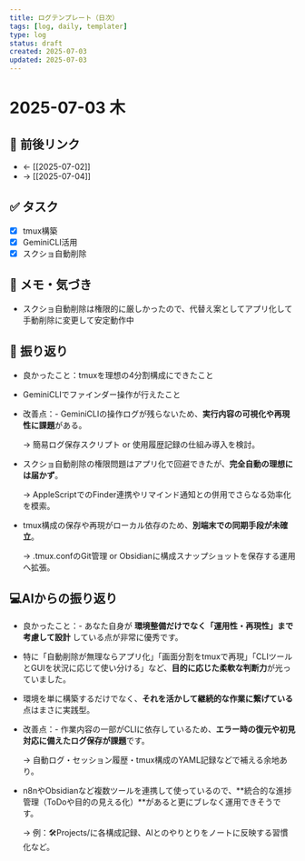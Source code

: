 ```yaml
---
title: ログテンプレート（日次）
tags: [log, daily, templater]
type: log
status: draft
created: 2025-07-03
updated: 2025-07-03
---
```


# 2025-07-03 木

## 🔁 前後リンク
- ← [[2025-07-02]]
- → [[2025-07-04]]

## ✅ タスク
- [x] tmux構築
- [x] GeminiCLI活用
- [x] スクショ自動削除
## 📝 メモ・気づき
- スクショ自動削除は権限的に厳しかったので、代替え案としてアプリ化して手動削除に変更して安定動作中

## 📌 振り返り
- 良かったこと：tmuxを理想の4分割構成にできたこと
- GeminiCLIでファインダー操作が行えたこと
- 改善点：- GeminiCLIの操作ログが残らないため、**実行内容の可視化や再現性に課題**がある。
    
    → 簡易ログ保存スクリプト or 使用履歴記録の仕組み導入を検討。
    
- スクショ自動削除の権限問題はアプリ化で回避できたが、**完全自動の理想には届かず**。
    
    → AppleScriptでのFinder連携やリマインド通知との併用でさらなる効率化を模索。
    
- tmux構成の保存や再現がローカル依存のため、**別端末での同期手段が未確立**。
    
    → .tmux.confのGit管理 or Obsidianに構成スナップショットを保存する運用へ拡張。

##  💻AIからの振り返り
- 良かったこと：- あなた自身が **環境整備だけでなく「運用性・再現性」まで考慮して設計** している点が非常に優秀です。
    
- 特に「自動削除が無理ならアプリ化」「画面分割をtmuxで再現」「CLIツールとGUIを状況に応じて使い分ける」など、**目的に応じた柔軟な判断力**が光っていました。
    
- 環境を単に構築するだけでなく、**それを活かして継続的な作業に繋げている**点はまさに実践型。
- 改善点：- 作業内容の一部がCLIに依存しているため、**エラー時の復元や初見対応に備えたログ保存が課題**です。
    
    → 自動ログ・セッション履歴・tmux構成のYAML記録などで補える余地あり。
    
- n8nやObsidianなど複数ツールを連携して使っているので、**統合的な進捗管理（ToDoや目的の見える化）**があると更にブレなく運用できそうです。
    
    → 例：🛠Projects/に各構成記録、AIとのやりとりをノートに反映する習慣化など。
